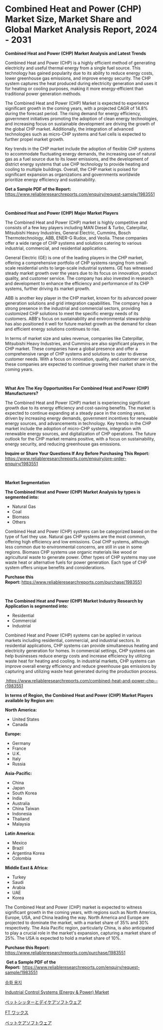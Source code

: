 <p><h1>Combined Heat and Power (CHP) Market Size, Market Share and Global Market Analysis Report, 2024 - 2031</h1></p><p><strong>Combined Heat and Power (CHP) Market Analysis and Latest Trends</strong></p>
<p><p>Combined Heat and Power (CHP) is a highly efficient method of generating electricity and useful thermal energy from a single fuel source. This technology has gained popularity due to its ability to reduce energy costs, lower greenhouse gas emissions, and improve energy security. The CHP system captures the heat produced during electricity generation and uses it for heating or cooling purposes, making it more energy-efficient than traditional power generation methods.</p><p>The Combined Heat and Power (CHP) Market is expected to experience significant growth in the coming years, with a projected CAGR of 14.8% during the forecast period. The rising demand for energy efficiency, government initiatives promoting the adoption of clean energy technologies, and increasing focus on sustainable development are driving the growth of the global CHP market. Additionally, the integration of advanced technologies such as micro-CHP systems and fuel cells is expected to further propel market growth.</p><p>Key trends in the CHP market include the adoption of flexible CHP systems to accommodate fluctuating energy demands, the increasing use of natural gas as a fuel source due to its lower emissions, and the development of district energy systems that use CHP technology to provide heating and cooling to multiple buildings. Overall, the CHP market is poised for significant expansion as organizations and governments worldwide prioritize energy efficiency and sustainability.</p></p>
<p><strong>Get a Sample PDF of the Report:&nbsp;</strong> <a href="https://www.reliableresearchreports.com/enquiry/request-sample/1983551">https://www.reliableresearchreports.com/enquiry/request-sample/1983551</a></p>
<p>&nbsp;</p>
<p><strong>Combined Heat and Power (CHP) Major Market Players</strong></p>
<p><p>The Combined Heat and Power (CHP) market is highly competitive and consists of a few key players including MAN Diesel & Turbo, Caterpillar, Mitsubishi Heavy Industries, General Electric, Cummins, Bosch Thermotechnology, ABB, ENER-G Rudox, and Veolia. These companies offer a wide range of CHP systems and solutions catering to various industrial, commercial, and residential applications.</p><p>General Electric (GE) is one of the leading players in the CHP market, offering a comprehensive portfolio of CHP systems ranging from small-scale residential units to large-scale industrial systems. GE has witnessed steady market growth over the years due to its focus on innovation, product quality, and customer service. The company has also invested in research and development to enhance the efficiency and performance of its CHP systems, further driving its market growth.</p><p>ABB is another key player in the CHP market, known for its advanced power generation solutions and grid integration capabilities. The company has a strong presence in the industrial and commercial sectors, providing customized CHP solutions to meet the specific energy needs of its customers. ABB's focus on sustainability and environmental stewardship has also positioned it well for future market growth as the demand for clean and efficient energy solutions continues to rise.</p><p>In terms of market size and sales revenue, companies like Caterpillar, Mitsubishi Heavy Industries, and Cummins are also significant players in the CHP market. These companies have a global presence and offer a comprehensive range of CHP systems and solutions to cater to diverse customer needs. With a focus on innovation, quality, and customer service, these companies are expected to continue growing their market share in the coming years.</p></p>
<p>&nbsp;</p>
<p><strong>What Are The Key Opportunities For Combined Heat and Power (CHP) Manufacturers?</strong></p>
<p><p>The Combined Heat and Power (CHP) market is experiencing significant growth due to its energy efficiency and cost-saving benefits. The market is expected to continue expanding at a steady pace in the coming years, driven by increasing energy demands, government incentives for renewable energy sources, and advancements in technology. Key trends in the CHP market include the adoption of micro-CHP systems, integration with renewable energy sources, and digitalization of CHP operations. The future outlook for the CHP market remains positive, with a focus on sustainability, energy security, and reducing greenhouse gas emissions.</p></p>
<p><strong>Inquire or Share Your Questions If Any Before Purchasing This Report:</strong> <a href="https://www.reliableresearchreports.com/enquiry/pre-order-enquiry/1983551">https://www.reliableresearchreports.com/enquiry/pre-order-enquiry/1983551</a></p>
<p>&nbsp;</p>
<p><strong>Market Segmentation</strong></p>
<p><strong>The Combined Heat and Power (CHP) Market Analysis by types is segmented into:</strong></p>
<p><ul><li>Natural Gas</li><li>Coal</li><li>Biomass</li><li>Others</li></ul></p>
<p><p>Combined Heat and Power (CHP) systems can be categorized based on the type of fuel they use. Natural gas CHP systems are the most common, offering high efficiency and low emissions. Coal CHP systems, although less common due to environmental concerns, are still in use in some regions. Biomass CHP systems use organic materials like wood or agricultural waste to generate power. Other types of CHP systems may use waste heat or alternative fuels for power generation. Each type of CHP system offers unique benefits and considerations.</p></p>
<p><strong>Purchase this Report:&nbsp;</strong><a href="https://www.reliableresearchreports.com/purchase/1983551">https://www.reliableresearchreports.com/purchase/1983551</a></p>
<p>&nbsp;</p>
<p><strong>The Combined Heat and Power (CHP) Market Industry Research by Application is segmented into:</strong></p>
<p><ul><li>Residential</li><li>Commercial</li><li>Industrial</li></ul></p>
<p><p>Combined Heat and Power (CHP) systems can be applied in various markets including residential, commercial, and industrial sectors. In residential applications, CHP systems can provide simultaneous heating and electricity generation for homes. In commercial settings, CHP systems can help businesses reduce energy costs and increase efficiency by utilizing waste heat for heating and cooling. In industrial markets, CHP systems can improve overall energy efficiency and reduce greenhouse gas emissions by capturing and utilizing waste heat generated during the production process.</p></p>
<p><a href="https://www.reliableresearchreports.com/combined-heat-and-power-chp--r1983551">&nbsp;https://www.reliableresearchreports.com/combined-heat-and-power-chp--r1983551</a></p>
<p><strong>In terms of Region, the Combined Heat and Power (CHP) Market Players available by Region are:</strong></p>
<p>
    <p> <strong> North America: </strong>
        <ul>
            <li>United States</li>
            <li>Canada</li>
        </ul>
        </p> 
    <p> <strong> Europe: </strong>
        <ul>
            <li>Germany</li>
            <li>France</li>
            <li>U.K.</li>
            <li>Italy</li>
            <li>Russia</li>
        </ul>
        </p> 
    <p> <strong> Asia-Pacific: </strong>
        <ul>
            <li>China</li>
            <li>Japan</li>
            <li>South Korea</li>
            <li>India</li>
            <li>Australia</li>
            <li>China Taiwan</li>
            <li>Indonesia</li>
            <li>Thailand</li>
            <li>Malaysia</li>
        </ul>
        </p> 
    <p> <strong> Latin America: </strong>
        <ul>
            <li>Mexico</li>
            <li>Brazil</li>
            <li>Argentina Korea</li>
            <li>Colombia</li>
        </ul>
        </p> 
    <p> <strong> Middle East & Africa: </strong>
        <ul>
            <li>Turkey</li>
            <li>Saudi</li>
            <li>Arabia</li>
            <li>UAE</li>
            <li>Korea</li>
        </ul>
    </p>
    </p>
<p><p>The Combined Heat and Power (CHP) market is expected to witness significant growth in the coming years, with regions such as North America, Europe, USA, and China leading the way. North America and Europe are projected to dominate the market, with a market share of 35% and 30% respectively. The Asia Pacific region, particularly China, is also anticipated to play a crucial role in the market's expansion, capturing a market share of 25%. The USA is expected to hold a market share of 10%.</p></p>
<p><strong>Purchase this Report: </strong><a href="https://www.reliableresearchreports.com/purchase/1983551">https://www.reliableresearchreports.com/purchase/1983551</a></p>
<p>&nbsp;<strong>Get a Sample PDF of the Report:&nbsp;&nbsp;</strong><a href="https://www.reliableresearchreports.com/enquiry/request-sample/1983551">https://www.reliableresearchreports.com/enquiry/request-sample/1983551</a></p>
<p><strong></strong></p>
<p><p><a href="https://medium.com/@emmettsaynford43546/%ED%8E%98%EC%9D%B4%ED%8D%BC-%EC%8B%9C%EC%9E%A5-%EA%B7%9C%EB%AA%A8%EC%99%80-%EC%8B%9C%EC%9E%A5-%EB%8F%99%ED%96%A5-%EC%82%B0%EC%97%85-%EA%B0%9C%EC%9A%94-2024%EB%85%84%EB%B6%80%ED%84%B0-2031%EB%85%84%EA%B9%8C%EC%A7%80-73cddbf3494c">승화 용지</a></p><p><a href="https://github.com/kufem1/Market-Research-Report-List-2/blob/main/industrial-control-systems-energy-power-market.md">Industrial Control Systems (Energy & Power) Market</a></p><p><a href="https://github.com/CarlieShields/Market-Research-Report-List-1/blob/main/667820345244.md">ペットシッターとデイケアソフトウェア</a></p><p><a href="https://medium.com/@kelscdowell78456/ft%E3%83%AF%E3%83%83%E3%82%AF%E3%82%B9%E5%B8%82%E5%A0%B4-%E7%AB%B6%E4%BA%89%E5%88%86%E6%9E%90-%E5%B8%82%E5%A0%B4%E5%8B%95%E5%90%91-2031%E5%B9%B4%E3%81%BE%E3%81%A7%E3%81%AE%E4%BA%88%E6%B8%AC-7f52d244c261">FT ワックス</a></p><p><a href="https://github.com/one-cool-chick/Market-Research-Report-List-1/blob/main/438932645243.md">ペットケアソフトウェア</a></p></p>